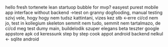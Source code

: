 hello fresh tortenete
lean startuop
bubble for mvp?
easyest purest mobile app interface without backend
->test on granny
dogfooding, manual testing
szivj vele, hogy hogy nem tudsz kattintani, vizes kez stb <-erre ci/cd nem jo, test in kollegium
skeleton
semmit nem tudo, semmit nem tartalmazo, de ci/cd meg test
dumy main, buildelodik
szuper elegans beta teszter google appstore apk cd
keressunk step by step cook appot
android backend nelkul <- sqlite android
